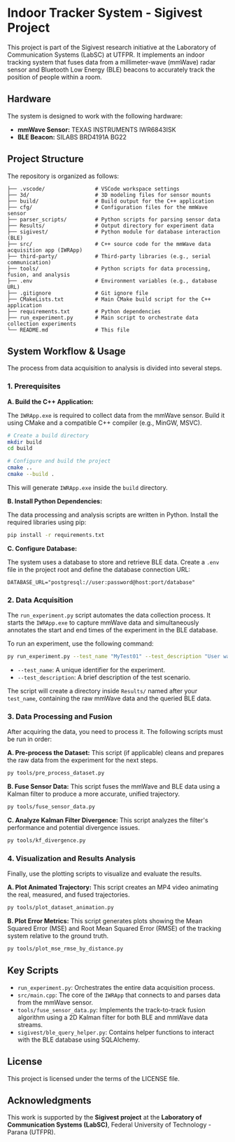 # Indoor Tracker System - Sigivest Project

This project is part of the Sigivest research initiative at the Laboratory of Communication Systems (LabSC) at UTFPR. It implements an indoor tracking system that fuses data from a millimeter-wave (mmWave) radar sensor and Bluetooth Low Energy (BLE) beacons to accurately track the position of people within a room.

## Hardware

The system is designed to work with the following hardware:
- **mmWave Sensor:** TEXAS INSTRUMENTS IWR6843ISK
- **BLE Beacon:** SILABS BRD4191A BG22

## Project Structure

The repository is organized as follows:

```
├── .vscode/                # VSCode workspace settings
├── 3d/                     # 3D modeling files for sensor mounts
├── build/                  # Build output for the C++ application
├── cfg/                    # Configuration files for the mmWave sensor
├── parser_scripts/         # Python scripts for parsing sensor data
├── Results/                # Output directory for experiment data
├── sigivest/               # Python module for database interaction (BLE)
├── src/                    # C++ source code for the mmWave data acquisition app (IWRApp)
├── third-party/            # Third-party libraries (e.g., serial communication)
├── tools/                  # Python scripts for data processing, fusion, and analysis
├── .env                    # Environment variables (e.g., database URL)
├── .gitignore              # Git ignore file
├── CMakeLists.txt          # Main CMake build script for the C++ application
├── requirements.txt        # Python dependencies
├── run_experiment.py       # Main script to orchestrate data collection experiments
└── README.md               # This file
```

## System Workflow & Usage

The process from data acquisition to analysis is divided into several steps.

### 1. Prerequisites

**A. Build the C++ Application:**

The `IWRApp.exe` is required to collect data from the mmWave sensor. Build it using CMake and a compatible C++ compiler (e.g., MinGW, MSVC).

```bash
# Create a build directory
mkdir build
cd build

# Configure and build the project
cmake ..
cmake --build .
```
This will generate `IWRApp.exe` inside the `build` directory.

**B. Install Python Dependencies:**

The data processing and analysis scripts are written in Python. Install the required libraries using pip:
```bash
pip install -r requirements.txt
```

**C. Configure Database:**

The system uses a database to store and retrieve BLE data. Create a `.env` file in the project root and define the database connection URL:
```
DATABASE_URL="postgresql://user:password@host:port/database"
```

### 2. Data Acquisition

The `run_experiment.py` script automates the data collection process. It starts the `IWRApp.exe` to capture mmWave data and simultaneously annotates the start and end times of the experiment in the BLE database.

To run an experiment, use the following command:
```bash
py run_experiment.py --test_name "MyTest01" --test_description "User walking in a straight line"
```
- `--test_name`: A unique identifier for the experiment.
- `--test_description`: A brief description of the test scenario.

The script will create a directory inside `Results/` named after your `test_name`, containing the raw mmWave data and the queried BLE data.

### 3. Data Processing and Fusion

After acquiring the data, you need to process it. The following scripts must be run in order:

**A. Pre-process the Dataset:**
This script (if applicable) cleans and prepares the raw data from the experiment for the next steps.
```bash
py tools/pre_process_dataset.py
```

**B. Fuse Sensor Data:**
This script fuses the mmWave and BLE data using a Kalman filter to produce a more accurate, unified trajectory.
```bash
py tools/fuse_sensor_data.py
```

**C. Analyze Kalman Filter Divergence:**
This script analyzes the filter's performance and potential divergence issues.
```bash
py tools/kf_divergence.py
```

### 4. Visualization and Results Analysis

Finally, use the plotting scripts to visualize and evaluate the results.

**A. Plot Animated Trajectory:**
This script creates an MP4 video animating the real, measured, and fused trajectories.
```bash
py tools/plot_dataset_animation.py
```

**B. Plot Error Metrics:**
This script generates plots showing the Mean Squared Error (MSE) and Root Mean Squared Error (RMSE) of the tracking system relative to the ground truth.
```bash
py tools/plot_mse_rmse_by_distance.py
```

## Key Scripts

- `run_experiment.py`: Orchestrates the entire data acquisition process.
- `src/main.cpp`: The core of the `IWRApp` that connects to and parses data from the mmWave sensor.
- `tools/fuse_sensor_data.py`: Implements the track-to-track fusion algorithm using a 2D Kalman filter for both BLE and mmWave data streams.
- `sigivest/ble_query_helper.py`: Contains helper functions to interact with the BLE database using SQLAlchemy.

## License

This project is licensed under the terms of the LICENSE file.

## Acknowledgments

This work is supported by the **Sigivest project** at the **Laboratory of Communication Systems (LabSC)**, Federal University of Technology - Parana (UTFPR).
